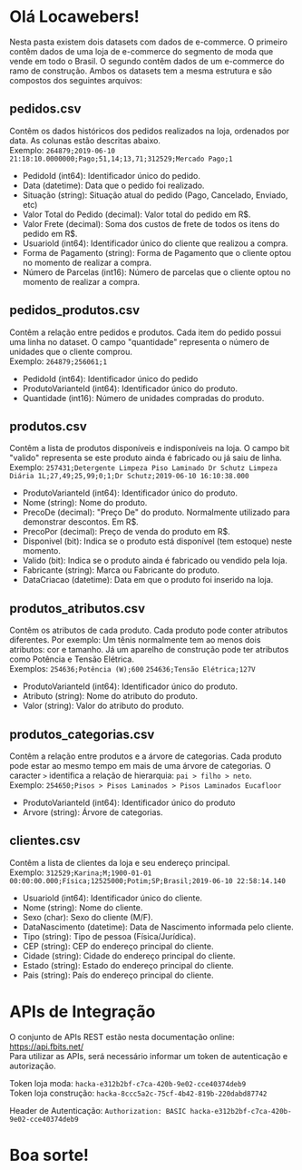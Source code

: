 # Olá Locawebers!

Nesta pasta existem dois datasets com dados de e-commerce. O primeiro contêm dados de uma loja de e-commerce do segmento de moda que vende em todo o Brasil. O segundo contêm dados de um e-commerce do ramo de construção.
Ambos os datasets tem a mesma estrutura e são compostos dos seguintes arquivos:

## pedidos.csv  
Contêm os dados históricos dos pedidos realizados na loja, ordenados por data. As colunas estão descritas abaixo.  
Exemplo: `264879;2019-06-10 21:18:10.0000000;Pago;51,14;13,71;312529;Mercado Pago;1`
- PedidoId (int64): Identificador único do pedido.
- Data (datetime): Data que o pedido foi realizado.
- Situação (string): Situação atual do pedido (Pago, Cancelado, Enviado, etc)
- Valor Total do Pedido (decimal): Valor total do pedido em R$.
- Valor Frete (decimal): Soma dos custos de frete de todos os itens do pedido em R$.
- UsuarioId (int64): Identificador único do cliente que realizou a compra.
- Forma de Pagamento (string): Forma de Pagamento que o cliente optou no momento de realizar a compra.
- Número de Parcelas (int16): Número de parcelas que o cliente optou no momento de realizar a compra.

## pedidos_produtos.csv
Contêm a relação entre pedidos e produtos. Cada item do pedido possui uma linha no dataset. O campo "quantidade" representa o número de unidades que o cliente comprou.  
Exemplo: `264879;256061;1`
- PedidoId (int64): Identificador único do pedido
- ProdutoVarianteId (int64): Identificador único do produto.
- Quantidade (int16): Número de unidades compradas do produto.

## produtos.csv
Contêm a lista de produtos disponíveis e indisponíveis na loja. O campo bit "valido" representa se este produto ainda é fabricado ou já saiu de linha.  
Exemplo: `257431;Detergente Limpeza Piso Laminado Dr Schutz Limpeza Diária 1L;27,49;25,99;0;1;Dr Schutz;2019-06-10 16:10:38.000`

- ProdutoVarianteId (int64): Identificador único do produto.
- Nome (string): Nome do produto.
- PrecoDe (decimal): "Preço De" do produto. Normalmente utilizado para demonstrar descontos. Em R$.
- PrecoPor (decimal): Preço de venda do produto em R$.
- Disponivel (bit): Indica se o produto está disponível (tem estoque) neste momento.
- Valido (bit): Indica se o produto ainda é fabricado ou vendido pela loja.
- Fabricante (string): Marca ou Fabricante do produto.
- DataCriacao (datetime): Data em que o produto foi inserido na loja.

## produtos_atributos.csv
Contêm os atributos de cada produto. Cada produto pode conter atributos diferentes. Por exemplo: Um tênis normalmente tem ao menos dois atributos: cor e tamanho. Já um aparelho de construção pode ter atributos como Potência e Tensão Elétrica.  
Exemplos: 
`254636;Potência (W);600`
`254636;Tensão Elétrica;127V`

- ProdutoVarianteId (int64): Identificador único do produto.
- Atributo (string): Nome do atributo do produto.
- Valor (string): Valor do atributo do produto.

## produtos_categorias.csv
Contêm a relação entre produtos e a árvore de categorias. Cada produto pode estar ao mesmo tempo em mais de uma árvore de categorias. O caracter `>` identifica a relação de hierarquia: `pai > filho > neto`.  
Exemplo: `254650;Pisos > Pisos Laminados > Pisos Laminados Eucafloor`

- ProdutoVarianteId (int64): Identificador único do produto
- Arvore (string): Árvore de categorias.

## clientes.csv
Contêm a lista de clientes da loja e seu endereço principal.  
Exemplo: `312529;Karina;M;1900-01-01 00:00:00.000;Física;12525000;Potim;SP;Brasil;2019-06-10 22:58:14.140`

- UsuarioId (int64): Identificador único do cliente.
- Nome (string): Nome do cliente.
- Sexo (char): Sexo do cliente (M/F).
- DataNascimento (datetime): Data de Nascimento informada pelo cliente.
- Tipo (string): Tipo de pessoa (Física/Jurídica).
- CEP (string): CEP do endereço principal do cliente.
- Cidade (string): Cidade do endereço principal do cliente.
- Estado (string): Estado do endereço principal do cliente.
- Pais (string): País do endereço principal do cliente.

# APIs de Integração

O conjunto de APIs REST estão nesta documentação online: https://api.fbits.net/  
Para utilizar as APIs, será necessário informar um token de autenticação e autorização.

Token loja moda: `hacka-e312b2bf-c7ca-420b-9e02-cce40374deb9`  
Token loja construção: `hacka-8ccc5a2c-75cf-4b42-819b-220dabd87742`

Header de Autenticação: `Authorization: BASIC hacka-e312b2bf-c7ca-420b-9e02-cce40374deb9`

# Boa sorte!
